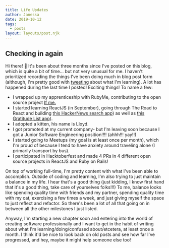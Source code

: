 ```yaml
---
title: Life Updates
author: Janessa
date: 2019-10-12
tags:
  - posts
layout: layouts/post.njk
---
```


## Checking in again

Hi there! 👋 It's been about three months since I've posted on this blog, which is quite a bit of time... but not very unusual for me. I haven't prioritized recording the things I've been doing much in blog post form (although, I'm pretty good with [tweeting](https://twitter.com/janessatran_) about what I'm learning). A lot has happened during the last time I posted! Exciting things! To name a few:

- I wrapped up my apprenticeship with RubyMe, contributing to the open source project [If me.](https://github.com/ifmeorg/ifme)
- I started learning ReactJS (in September), going through The Road to React and building [this HackerNews search app](https://protected-fortress-53041.herokuapp.com/)) as well as [this Gratitude List app](https://janessatran.github.io/gratitude-list/)).
- I adopted a kitten, his name is Lloyd.
- I got promoted at my current company- but I'm leaving soon because I got a Junior Software Engineering position!!!! (ahhh!!! yay!!)
- I started going to Meetups (my goal is at least once per month), which I'm proud of because I tend to have anxiety around traveling alone (I primarily transport by bus).
- I participated in Hacktoberfest and made 4 PRs in 4 different open source projects in ReactJS and Ruby on Rails!

On top of working full-time, I'm pretty content with what I've been able to accomplish. Outside of coding and learning, I'm also trying to just maintain a balance in my life. I hear that's a good thing (just kidding, I know first hand that it's a good thing, take care of yourselves folks!!!) To me, balance looks like spending quality time with friends and my partner, spending quality time with my cat, exercising a few times a week, and just giving myself the space to just reflect and refactor. So there's been a lot of all that going on in between all the other milestones I just listed.

Anyway, I'm starting a new chapter soon and entering into the world of creating software professionally and I want to get in the habit of writing about what I'm learning/doing/confused about/etcetera, at least once a month. I think it'd be nice to look back on old posts and see how far I've progressed, and hey, maybe it might help someone else too!
